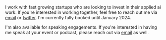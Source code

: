 I work with fast growing startups who are looking to invest in their applied ai work. If you're interested in working together, feel free to reach out me via [email](mailto:tushar+work@nyu.edu) or [twitter](https://twitter.com/tusharjain_007). I'm currently fully booked until January 2024.

I'm also available for speaking engagements. If you're interested in having me speak at your event or podcast, please reach out via [email](mailto:tushar+speaking@nyu.edu) as well.

